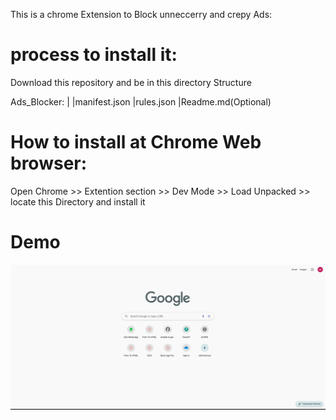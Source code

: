 This is a chrome Extension to Block unneccerry and crepy Ads:

# process to install it:

Download this repository and be in this directory Structure

Ads_Blocker:
    |
    |manifest.json
    |rules.json
    |Readme.md(Optional)
    
# How to install at Chrome Web browser:

Open Chrome  >> Extention section >> Dev Mode >> Load Unpacked >> locate this Directory and install it


# Demo


![Ads Blocker Demo](adblocker_demo.gif)

